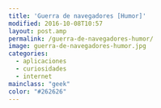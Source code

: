 ```yaml
---
title: 'Guerra de navegadores [Humor]'
modified: 2016-10-08T10:57
layout: post.amp
permalink: /guerra-de-navegadores-humor/
image: guerra-de-navegadores-humor.jpg
categories:
  - aplicaciones
  - curiosidades
  - internet
mainclass: "geek"
color: "#262626"
---
```


<figure>
    <amp-img on="tap:lightbox1" role="button" tabindex="0" layout="responsive" src="/assets/img/guerra-de-navegadores-humor.jpg" alt="{{ title }}" title="{{ title }}" width="674" height="521"></amp-img>
</figure>

<!--ad-->
